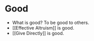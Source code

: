 # Good

- What is good? To be good to others.
- [[Effective Altruism]] is good.
- [[Give Directly]] is good.

[//begin]: # "Autogenerated link references for markdown compatibility"
[effective-altruism]: effective-altruism "Effective Altruism"
[give-directly]: give-directly "Give Directly"
[//end]: # "Autogenerated link references"